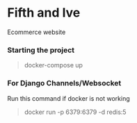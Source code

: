 # Fifth and Ive

Ecommerce website

### Starting the project

> docker-compose up

### For Django Channels/Websocket

Run this command if docker is not working 
> docker run -p 6379:6379 -d redis:5
